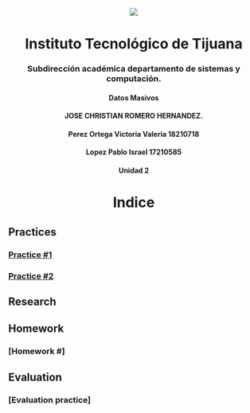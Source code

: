 
<p align="center">
 <img src="https://user-images.githubusercontent.com/77422159/157056166-aa1ef8bd-fa1d-42c0-8846-860d0e81f54f.png">
  </p>

<h1 align="center"> Instituto Tecnológico de Tijuana </h1>
<h3 align="center"> Subdirección académica departamento de sistemas y computación.</h3>
<h4 align="center"> Datos Masivos</h4>

<h4 align="center"> JOSE CHRISTIAN ROMERO HERNANDEZ.</h4>



<h4 align="center"> Perez Ortega Victoria Valeria 18210718</h4>
<h4 align="center"> Lopez Pablo Israel 17210585</h4>
<h4 align="center"> Unidad 2</h4>


<h1 align="center"> Indice </h1>

## Practices
### [Practice  #1](https://github.com/israelpablo/DatoMasivos/tree/Unit2/Unid2/Practices/Practica1.md)
### [Practice  #2](https://github.com/israelpablo/DatoMasivos/tree/Unit2/Unid2/Practices/Practica2.md)
## Research
### 
###  
## Homework
### [Homework  #]
### 
## Evaluation
### [Evaluation practice]
